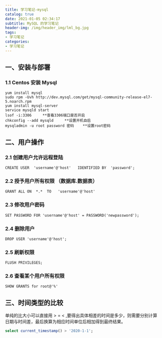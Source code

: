 ```yaml
---
title: 学习笔记-mysql
catalog: true
date: 2021-01-05 02:34:17
subtitle: MySQL 的学习笔记
header-img: /img/header_img/lml_bg.jpg
tags:
- 学习笔记
categories:
- 学习笔记
---
```


## 一、安装与部署

### 1.1 Centos 安装 Mysql
```
yum install mysql
sudo rpm -Uvh http://dev.mysql.com/get/mysql-community-release-el7-5.noarch.rpm
yum install mysql-server
service mysqld start
lsof -i:3306     **查看3306端口是否开启
chkconfig --add mysqld     **设置开机自启
mysqladmin -u root password 密码    **设置root密码
```

## 二、用户操作

### 2.1 创建用户允许远程登陆
```
CREATE USER  'username'@'host'   IDENTIFIED BY  'password';
```

### 2.2 授予用户所有权限 （数据库.数据表）
```
GRANT ALL ON  *.*  TO   'username'@'host'   
```

### 2.3 修改用户密码
```
SET PASSWORD FOR 'username'@'host' = PASSWORD('newpassword');
```

### 2.4 删除用户
```
DROP USER 'username'@'host';
```

### 2.5 刷新权限
```
FLUSH PRIVILEGES;
```

### 2.6 查看某个用户所有权限
```
SHOW GRANTS for root@'%'
```

## 三、时间类型的比较

单纯的比大小可以直接用 > = < ,要得出具体相差的时间是多少，则需要分别计算日期与时间差，最后换算为相应时间单位后相加得到最终结果。

```sql
select current_timestamp() > '2020-1-1';
```